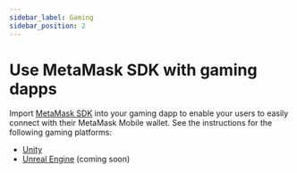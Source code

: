```yaml
---
sidebar_label: Gaming
sidebar_position: 2
---
```


# Use MetaMask SDK with gaming dapps

Import [MetaMask SDK](../../../../concepts/sdk/index.md) into your gaming dapp to enable your users
to easily connect with their MetaMask Mobile wallet.
See the instructions for the following gaming platforms:

- [Unity](unity.md)
- [Unreal Engine](unreal-engine.md) (coming soon)
